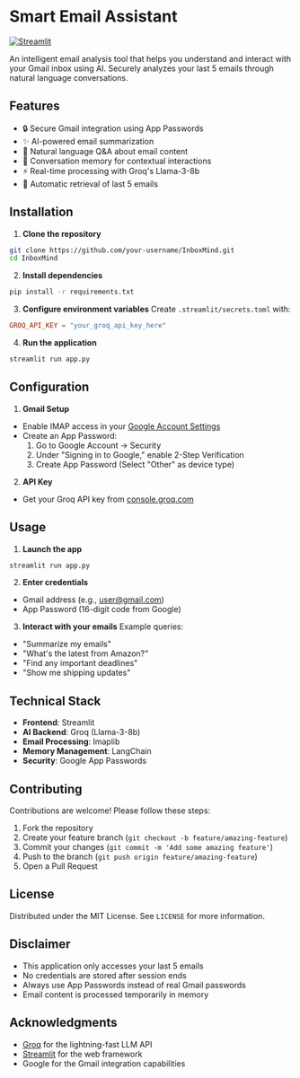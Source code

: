 # Smart Email Assistant

[![Streamlit](https://static.streamlit.io/badges/streamlit_badge_black_white.svg)](https://8suxjtt72jrfzgsbmnapp9y.streamlit.app/)

An intelligent email analysis tool that helps you understand and interact with your Gmail inbox using AI. Securely analyzes your last 5 emails through natural language conversations.

## Features

- 🔒 Secure Gmail integration using App Passwords
- ✨ AI-powered email summarization
- 💬 Natural language Q&A about email content
- 📝 Conversation memory for contextual interactions
- ⚡ Real-time processing with Groq's Llama-3-8b
- 🔄 Automatic retrieval of last 5 emails

## Installation

1. **Clone the repository**
```bash
git clone https://github.com/your-username/InboxMind.git
cd InboxMind
```

2. **Install dependencies**
```bash
pip install -r requirements.txt
```

3. **Configure environment variables**
Create `.streamlit/secrets.toml` with:
```toml
GROQ_API_KEY = "your_groq_api_key_here"
```

4. **Run the application**
```bash
streamlit run app.py
```

## Configuration

1. **Gmail Setup**
- Enable IMAP access in your [Google Account Settings](https://myaccount.google.com/security)
- Create an App Password:
  1. Go to Google Account → Security
  2. Under "Signing in to Google," enable 2-Step Verification
  3. Create App Password (Select "Other" as device type)

2. **API Key**
- Get your Groq API key from [console.groq.com](https://console.groq.com/keys)

## Usage

1. **Launch the app**
```bash
streamlit run app.py
```

2. **Enter credentials**
- Gmail address (e.g., user@gmail.com)
- App Password (16-digit code from Google)

3. **Interact with your emails**
Example queries:
- "Summarize my emails"
- "What's the latest from Amazon?"
- "Find any important deadlines"
- "Show me shipping updates"

## Technical Stack

- **Frontend**: Streamlit
- **AI Backend**: Groq (Llama-3-8b)
- **Email Processing**: Imaplib
- **Memory Management**: LangChain
- **Security**: Google App Passwords

## Contributing

Contributions are welcome! Please follow these steps:
1. Fork the repository
2. Create your feature branch (`git checkout -b feature/amazing-feature`)
3. Commit your changes (`git commit -m 'Add some amazing feature'`)
4. Push to the branch (`git push origin feature/amazing-feature`)
5. Open a Pull Request

## License

Distributed under the MIT License. See `LICENSE` for more information.

## Disclaimer

- This application only accesses your last 5 emails
- No credentials are stored after session ends
- Always use App Passwords instead of real Gmail passwords
- Email content is processed temporarily in memory

## Acknowledgments

- [Groq](https://groq.com/) for the lightning-fast LLM API
- [Streamlit](https://streamlit.io/) for the web framework
- Google for the Gmail integration capabilities
